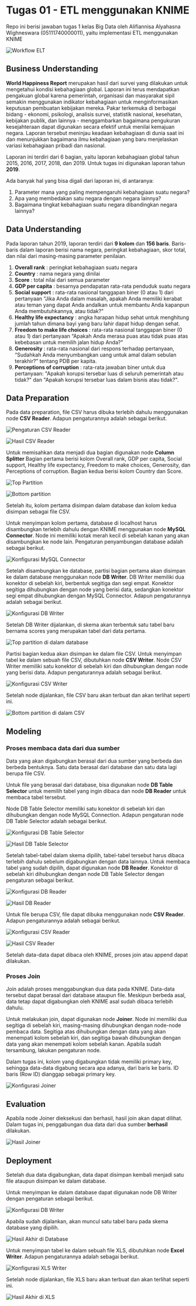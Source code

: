 # Tugas 01 - ETL menggunakan KNIME

Repo ini berisi jawaban tugas 1 kelas Big Data oleh Alifiannisa Alyahasna Wighneswara (05111740000011), yaitu implementasi ETL menggunakan KNIME

 ![Workflow ELT](https://github.com/alifialyaa/BigData_Tugas01_ETLmenggunakanKNIME/blob/master/Gambar/3_Node%20Column%20Splitter.png)

## Business Understanding
**World Happiness Report** merupakan hasil dari survei yang dilakukan untuk mengetahui kondisi kebahagiaan global. Laporan ini terus mendapatkan pengakuan global karena pemerintah, organisasi dan masyarakat sipil semakin menggunakan indikator kebahagiaan untuk menginformasikan keputusan pembuatan kebijakan mereka. Pakar terkemuka di berbagai bidang - ekonomi, psikologi, analisis survei, statistik nasional, kesehatan, kebijakan publik, dan lainnya - menggambarkan bagaimana pengukuran kesejahteraan dapat digunakan secara efektif untuk menilai kemajuan negara. Laporan tersebut meninjau keadaan kebahagiaan di dunia saat ini dan menunjukkan bagaimana ilmu kebahagiaan yang baru menjelaskan variasi kebahagiaan pribadi dan nasional.

Laporan ini terdiri dari 6 bagian, yaitu laporan kebahagiaan global tahun 2015, 2016, 2017, 2018, dan 2019. Untuk tugas ini digunakan laporan tahun **2019**.

Ada banyak hal yang bisa digali dari laporan ini, di antaranya:

 1. Parameter mana yang paling mempengaruhi kebahagiaan suatu negara?
 2. Apa yang membedakan satu negara dengan negara lainnya?
 3. Bagaimana tingkat kebahagiaan suatu negara dibandingkan negara lainnya?

## Data Understanding

Pada laporan tahun 2019, laporan terdiri dari **9 kolom** dan **156 baris**. Baris-baris dalam laporan berisi nama negara, peringkat kebahagiaan, skor total, dan nilai dari masing-masing parameter penilaian.

 1. **Overall rank** : peringkat kebahagiaan suatu negara
 2. **Country** : nama negara yang dinilai
 3. **Score** : total nilai dari semua parameter
 4. **GDP per capita** : besarnya pendapatan rata-rata penduduk suatu negara
 5. **Social support** : rata-rata nasional tanggapan biner (0 atau 1) dari pertanyaan “Jika Anda dalam masalah, apakah Anda memiliki kerabat atau teman yang dapat Anda andalkan untuk membantu Anda kapanpun Anda membutuhkannya, atau tidak?"
 6. **Healthy life expectancy** : angka harapan hidup sehat untuk menghitung jumlah tahun dimana bayi yang baru lahir dapat hidup dengan sehat.
 7. **Freedom to make life choices** : rata-rata nasional tanggapan biner (0 atau 1) dari pertanyaan “Apakah Anda merasa puas atau tidak puas atas kebebasan untuk memilih jalan hidup Anda?"
 8. **Generosity** : rata-rata nasional dari respons terhadap pertanyaan, “Sudahkah Anda menyumbangkan uang untuk amal dalam sebulan terakhir?” tentang PDB per kapita.
 9. **Perceptions of corruption** : rata-rata jawaban biner untuk dua pertanyaan: "Apakah korupsi tersebar luas di seluruh pemerintah atau tidak?" dan "Apakah korupsi tersebar luas dalam bisnis atau tidak?".

## Data Preparation

Pada data preparation, file CSV harus dibuka terlebih dahulu menggunakan node **CSV Reader**. Adapun pengaturannya adalah sebagai berikut.

![Pengaturan CSV Reader](https://github.com/alifialyaa/BigData_Tugas01_ETLmenggunakanKNIME/blob/master/Gambar/3_Konfigurasi%20CSV%20Reader.png)

![Hasil CSV Reader](https://github.com/alifialyaa/BigData_Tugas01_ETLmenggunakanKNIME/blob/master/Gambar/3_Screenshot%20CSV%20Reader.png)

Untuk memisahkan data menjadi dua bagian digunakan node **Column Splitter**  Bagian pertama berisi kolom Overall rank, GDP per capita, Social support, Healthy life expectancy, Freedom to make choices, Generosity, dan Perceptions of corruption. Bagian kedua berisi kolom Country dan Score.

![Top Partition](https://github.com/alifialyaa/BigData_Tugas01_ETLmenggunakanKNIME/blob/master/Gambar/3_Top%20partitions.png)

![Bottom partition](https://github.com/alifialyaa/BigData_Tugas01_ETLmenggunakanKNIME/blob/master/Gambar/3_Bottom%20partitions.png)

Setelah itu, kolom pertama disimpan dalam database dan kolom kedua disimpan sebagai file CSV.

Untuk menyimpan kolom pertama, database di localhost harus disambungkan terlebih dahulu dengan KNIME menggunakan node **MySQL Connector**. Node ini memiliki kotak merah kecil di sebelah kanan yang akan disambungkan ke node lain. Pengaturan penyambungan database adalah sebagai berikut.

![Konfigurasi MySQL Connector](https://github.com/alifialyaa/BigData_Tugas01_ETLmenggunakanKNIME/blob/master/Gambar/3_Konfigurasi%20MySQL%20Connection.png)

Setelah disambungkan ke database, partisi bagian pertama akan disimpan ke dalam database menggunakan node **DB Writer**. DB Writer memiliki dua konektor di sebelah kiri, berbentuk segitiga dan segi empat. Konektor segitiga dihubungkan dengan node yang berisi data, sedangkan konektor segi empat dihubungkan dengan MySQL Connector. Adapun pengaturannya adalah sebagai berikut.

![Konfigurasi DB Writer](https://github.com/alifialyaa/BigData_Tugas01_ETLmenggunakanKNIME/blob/master/Gambar/3_Konfigurasi%20DB%20Writer.png)

Setelah DB Writer dijalankan, di skema akan terbentuk satu tabel baru bernama scores yang merupakan tabel dari data pertama.

![Top partition di dalam database](https://github.com/alifialyaa/BigData_Tugas01_ETLmenggunakanKNIME/blob/master/Gambar/3_Screenshot%20database.png)

Partisi bagian kedua akan disimpan ke dalam file CSV. Untuk menyimpan tabel ke dalam sebuah file CSV, dibutuhkan node **CSV Writer**. Node CSV Writer memiliki satu konektor di sebelah kiri dan dihubungkan dengan node yang berisi data. Adapun pengaturannya adalah sebagai berikut.

![Konfigurasi CSV Writer](https://github.com/alifialyaa/BigData_Tugas01_ETLmenggunakanKNIME/blob/master/Gambar/3_Konfigurasi%20CSV%20Writer.png)

Setelah node dijalankan, file CSV baru akan terbuat dan akan terlihat seperti ini.

![Bottom partition di dalam CSV](https://github.com/alifialyaa/BigData_Tugas01_ETLmenggunakanKNIME/blob/master/Gambar/3_Screenshot%20CSV%20bottom%20partition.png)


## Modeling
### Proses membaca data dari dua sumber
Data yang akan digabungkan berasal dari dua sumber yang berbeda dan berbeda bentuknya. Satu data berasal dari database dan satu data lagi berupa file CSV.

Untuk file yang berasal dari database, bisa digunakan node **DB Table Selector** untuk memilih tabel yang ingin dibaca dan node **DB Reader** untuk membaca tabel tersebut.

Node DB Table Selector memiliki satu konektor di sebelah kiri dan dihubungkan dengan node MySQL Connection. Adapun pengaturan node DB Table Selector adalah sebagai berikut.

![Konfigurasi DB Table Selector](https://github.com/alifialyaa/BigData_Tugas01_ETLmenggunakanKNIME/blob/master/Gambar/4_Konfigurasi%20DB%20Table%20Selector.png)

![Hasil DB Table Selector](https://github.com/alifialyaa/BigData_Tugas01_ETLmenggunakanKNIME/blob/master/Gambar/4_Screenshot%20tabel%20DB%20Table%20Selector.png)

Setelah tabel-tabel dalam skema dipilih, tabel-tabel tersebut harus dibaca terlebih dahulu sebelum digabungkan dengan data lainnya. Untuk membaca tabel yang sudah dipilih, dapat digunakan node **DB Reader**. Konektor di sebelah kiri dihubungkan dengan node DB Table Selector dengan pengaturan sebagai berikut.

![Konfigurasi DB Reader](https://github.com/alifialyaa/BigData_Tugas01_ETLmenggunakanKNIME/blob/master/Gambar/4_Konfigurasi%20DB%20Reader.png)

![Hasil DB Reader](https://github.com/alifialyaa/BigData_Tugas01_ETLmenggunakanKNIME/blob/master/Gambar/4_Screenshot%20tabel%20DB%20Reader.png)

Untuk file berupa CSV, file dapat dibuka menggunakan node **CSV Reader**. Adapun pengaturannya adalah sebagai berikut.

![Konfigurasi CSV Reader](https://github.com/alifialyaa/BigData_Tugas01_ETLmenggunakanKNIME/blob/master/Gambar/4_Konfigurasi%20CSV%20Reader.png)

![Hasil CSV Reader](https://github.com/alifialyaa/BigData_Tugas01_ETLmenggunakanKNIME/blob/master/Gambar/4_Screenshot%20tabel%20CSV%20Reader.png)

Setelah data-data dapat dibaca oleh KNIME, proses join atau append dapat dilakukan.

### Proses Join
Join adalah proses menggabungkan dua data pada KNIME. Data-data tersebut dapat berasal dari database ataupun file. Meskipun berbeda asal, data tetap dapat digabungkan oleh KNIME asal sudah dibaca terlebih dahulu.

Untuk melakukan join, dapat digunakan node **Joiner**. Node ini memiliki dua segitiga di sebelah kiri, masing-masing dihubungkan dengan node-node pembaca data. Segitiga atas dihubungkan dengan data yang akan menempati kolom sebelah kiri, dan segitiga bawah dihubungkan dengan data yang akan menempati kolom sebelah kanan. Apabila sudah tersambung, lakukan pengaturan node.

Dalam tugas ini, kolom yang digabungkan tidak memiliki primary key, sehingga data-data digabung secara apa adanya, dari baris ke baris. ID baris (Row ID) dianggap sebagai primary key.

![Konfigurasi Joiner](https://github.com/alifialyaa/BigData_Tugas01_ETLmenggunakanKNIME/blob/master/Gambar/4_Konfigurasi%20Joiner.png)


## Evaluation
Apabila node Joiner dieksekusi dan berhasil, hasil join akan dapat dilihat. Dalam tugas ini, penggabungan dua data dari dua sumber **berhasil** dilakukan.

![Hasil Joiner](https://github.com/alifialyaa/BigData_Tugas01_ETLmenggunakanKNIME/blob/master/Gambar/4_Screenshot%20tabel%20Joiner.png)


## Deployment
Setelah dua data digabungkan, data dapat disimpan kembali menjadi satu file ataupun disimpan ke dalam database.

Untuk menyimpan ke dalam database dapat digunakan node DB Writer dengan pengaturan sebagai berikut.

![Konfigurasi DB Writer](https://github.com/alifialyaa/BigData_Tugas01_ETLmenggunakanKNIME/blob/master/Gambar/6_Konfigurasi%20DB%20Writer.png)


Apabila sudah dijalankan, akan muncul satu tabel baru pada skema database yang dipilih.

![Hasil Akhir di Database](https://github.com/alifialyaa/BigData_Tugas01_ETLmenggunakanKNIME/blob/master/Gambar/6_Screenshot%20DB%20akhir.png)


Untuk menyimpan tabel ke dalam sebuah file XLS, dibutuhkan node **Excel Writer**. Adapun pengaturannya adalah sebagai berikut.

![Konfigurasi XLS Writer](https://github.com/alifialyaa/BigData_Tugas01_ETLmenggunakanKNIME/blob/master/Gambar/6_Konfigurasi%20Excel%20Writer.png)

Setelah node dijalankan, file XLS baru akan terbuat dan akan terlihat seperti ini.

![Hasil Akhir di XLS](https://github.com/alifialyaa/BigData_Tugas01_ETLmenggunakanKNIME/blob/master/Gambar/6_Screenshot%20Excel%20akhir.png)
